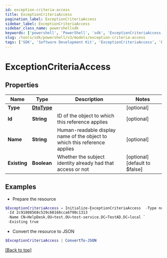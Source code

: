 ```yaml
---
id: exception-criteria-access
title: ExceptionCriteriaAccess
pagination_label: ExceptionCriteriaAccess
sidebar_label: ExceptionCriteriaAccess
sidebar_class_name: powershellsdk
keywords: ['powershell', 'PowerShell', 'sdk', 'ExceptionCriteriaAccess', 'ExceptionCriteriaAccess'] 
slug: /tools/sdk/powershell/v3/models/exception-criteria-access
tags: ['SDK', 'Software Development Kit', 'ExceptionCriteriaAccess', 'ExceptionCriteriaAccess']
---
```



# ExceptionCriteriaAccess

## Properties

Name | Type | Description | Notes
------------ | ------------- | ------------- | -------------
**Type** | [**DtoType**](dto-type) |  | [optional] 
**Id** | **String** | ID of the object to which this reference applies | [optional] 
**Name** | **String** | Human-readable display name of the object to which this reference applies | [optional] 
**Existing** | **Boolean** | Whether the subject identity already had that access or not | [optional] [default to $false]

## Examples

- Prepare the resource
```powershell
$ExceptionCriteriaAccess = Initialize-ExceptionCriteriaAccess  -Type null `
 -Id 2c91808568c529c60168cca6f90c1313 `
 -Name CN=HelpDesk,OU=test,OU=test-service,DC=TestAD,DC=local `
 -Existing true
```

- Convert the resource to JSON
```powershell
$ExceptionCriteriaAccess | ConvertTo-JSON
```


[[Back to top]](#) 


